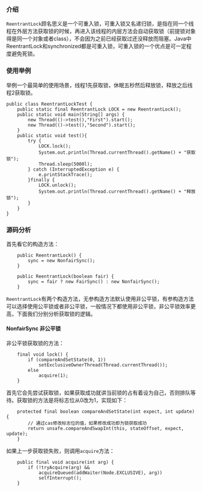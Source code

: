 ### 介绍
```ReentrantLock```顾名思义是一个可重入锁，可重入锁又名递归锁，是指在同一个线程在外层方法获取锁的时候，再进入该线程的内层方法会自动获取锁（前提锁对象得是同一个对象或者class），不会因为之前已经获取过还没释放而阻塞。Java中ReentrantLock和synchronized都是可重入锁，可重入锁的一个优点是可一定程度避免死锁。  
### 使用举例
举例一个最简单的使用场景，线程1先获取锁，休眠五秒然后释放锁，释放之后线程2获取锁。
```
public class ReentrantLockTest {
    public static final ReentrantLock LOCK = new ReentrantLock();
    public static void main(String[] args) {
        new Thread(()->test(),"First").start();
        new Thread(()->test(),"Second").start();
    }
    public static void test(){
        try {
            LOCK.lock();
            System.out.println(Thread.currentThread().getName() + "获取锁");
            Thread.sleep(5000l);
        } catch (InterruptedException e) {
            e.printStackTrace();
        }finally {
            LOCK.unlock();
            System.out.println(Thread.currentThread().getName() + "释放锁");
        }
    }
}
```
### 源码分析
首先看它的构造方法：  
```
    public ReentrantLock() {
        sync = new NonfairSync();
    }

    public ReentrantLock(boolean fair) {
        sync = fair ? new FairSync() : new NonfairSync();
    }

```
```ReentrantLock```有两个构造方法，无参构造方法默认使用非公平锁，有参构造方法可以选择使用公平锁或者非公平锁，一般情况下都使用非公平锁，非公平锁效率更高，下面我们分别分析获取锁的逻辑。  
#### NonfairSync  非公平锁
非公平锁获取锁的方法：  
```
    final void lock() {
        if (compareAndSetState(0, 1))
            setExclusiveOwnerThread(Thread.currentThread());
        else
            acquire(1);
    }
```
首先它会先尝试获取锁，如果获取成功就讲当前锁的占有着设为自己，否则排队等待。获取锁的方法是将标志位从0改为1，实现如下：  
```
    protected final boolean compareAndSetState(int expect, int update) {
        // 通过cas修改标志位的值，如果修改成功即为锁获取成功
        return unsafe.compareAndSwapInt(this, stateOffset, expect, update);
    }
```
如果上一步获取锁失败，则调用```acquire```方法：  
```
    public final void acquire(int arg) {
        if (!tryAcquire(arg) &&
            acquireQueued(addWaiter(Node.EXCLUSIVE), arg))
            selfInterrupt();
    }
```
